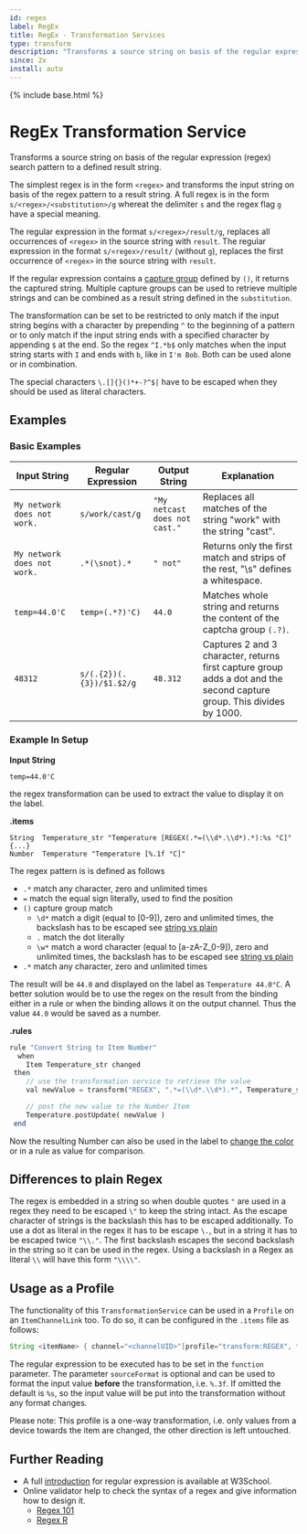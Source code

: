 ```yaml
---
id: regex
label: RegEx
title: RegEx - Transformation Services
type: transform
description: "Transforms a source string on basis of the regular expression (regex) search pattern to a defined result string."
since: 2x
install: auto
---
```


<!-- Attention authors: Do not edit directly. Please add your changes to the appropriate source repository -->

{% include base.html %}

# RegEx Transformation Service

Transforms a source string on basis of the regular expression (regex) search pattern to a defined result string.

The simplest regex is in the form `<regex>` and transforms the input string on basis of the regex pattern to a result string.
A full regex is in the form `s/<regex>/<substitution>/g` whereat the delimiter `s` and the regex flag `g` have a special meaning.

The regular expression in the format `s/<regex>/result/g`, replaces all occurrences of `<regex>` in the source string with `result`.
The regular expression in the format `s/<regex>/result/` (without `g`), replaces the first occurrence of `<regex>` in the source string with `result`.

If the regular expression contains a [capture group](https://docs.oracle.com/javase/8/docs/api/java/util/regex/Pattern.html#cg) defined by `()`, it returns the captured string. 
Multiple capture groups can be used to retrieve multiple strings and can be combined as a result string defined in the `substitution`.

The transformation can be set to be restricted to only match if the input string begins with a character by prepending `^` to the beginning of a pattern or to only match if the input string ends with a specified character by appending `$` at the end.
So the regex `^I.*b$` only matches when the input string starts with `I` and ends with `b`, like in `I'm Bob`. Both can be used alone or in combination.

The special characters `\.[]{}()*+-?^$|` have to be escaped when they should be used as literal characters.

## Examples

### Basic Examples

|         Input String        |    Regular Expression    |         Output String        | Explanation              |
|---------------------------|------------------------|----------------------------|--------------------------|
| `My network does not work.` | `s/work/cast/g` | `"My netcast does not cast."` | Replaces all matches of the string "work" with the string "cast". |
| `My network does not work.` | `.*(\snot).*` | `" not"` | Returns only the first match and strips of the rest, "\s" defines a  whitespace. |
| `temp=44.0'C` | `temp=(.*?)'C)`          | `44.0` | Matches whole string and returns the content of the captcha group `(.?)`. |
| `48312` | `s/(.{2})(.{3})/$1.$2/g` | `48.312` | Captures 2 and 3 character, returns first capture group adds a dot and the second capture group. This divides by 1000. |

### Example In Setup

**Input String**

```shell
temp=44.0'C
```

the regex transformation can be used to extract the value to display it on the label.

**.items**

```csv
String  Temperature_str "Temperature [REGEX(.*=(\\d*.\\d*).*):%s °C]" {...}
Number  Temperature "Temperature [%.1f °C]"
```

The regex pattern is is defined as follows
* `.*` match any character, zero and unlimited times
* `=` match the equal sign literally, used to find the position
*  `()` capture group match 
    * `\d*` match a digit (equal to [0-9]), zero and unlimited times, the backslash has to be escaped see [string vs plain](#Differences-to-plain-Regex)
    * `.` match the dot literally
    * `\w*` match a word character (equal to [a-zA-Z_0-9]), zero and unlimited times, the backslash has to be escaped see [string vs plain](#Differences-to-plain-Regex)
* `.*` match any character, zero and unlimited times

The result will be `44.0` and displayed on the label as `Temperature 44.0°C`.
A better solution would be to use the regex on the result from the binding either in a rule or when the binding allows it on the output channel. 
Thus the value `44.0` would be saved as a number.

**.rules**

```php
rule "Convert String to Item Number"
  when
    Item Temperature_str changed
 then
    // use the transformation service to retrieve the value
    val newValue = transform("REGEX", ".*=(\\d*.\\d*).*", Temperature_str.state.toString)

    // post the new value to the Number Item
    Temperature.postUpdate( newValue )
 end
```

Now the resulting Number can also be used in the label to [change the color](https://docs.openhab.org/configuration/sitemaps.html#label-and-value-colors) or in a rule as value for comparison.

## Differences to plain Regex

The regex is embedded in a string so when double quotes `"` are used in a regex they need to be escaped `\"` to keep the string intact.
As the escape character of strings is the backslash this has to be escaped additionally.
To use a dot as literal in the regex it has to be escape `\.`, but in a string it has to be escaped twice `"\\."`.
The first backslash escapes the second backslash in the string so it can be used in the regex.
Using a backslash in a Regex as literal `\\` will have this form `"\\\\"`.

## Usage as a Profile

The functionality of this `TransformationService` can be used in a `Profile` on an `ItemChannelLink` too.
To do so, it can be configured in the `.items` file as follows:

```java
String <itemName> { channel="<channelUID>"[profile="transform:REGEX", function="<regex>", sourceFormat="<valueFormat>"]}
```

The regular expression to be executed has to be set in the `function` parameter.
The parameter `sourceFormat` is optional and can be used to format the input value **before** the transformation, i.e. `%.3f`.
If omitted the default is `%s`, so the input value will be put into the transformation without any format changes.

Please note: This profile is a one-way transformation, i.e. only values from a device towards the item are changed, the other direction is left untouched.

## Further Reading

* A full [introduction](https://www.w3schools.com/jsref/jsref_obj_regexp.asp) for regular expression is available at W3School.
* Online validator help to check the syntax of a regex and give information how to design it.
    * [Regex 101](https://regex101.com/)
    * [Regex R](https://regexr.com/)
